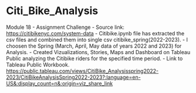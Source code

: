 # Citi_Bike_Analysis

Module 18 - Assignment Challenge
        - Source link: https://citibikenyc.com/system-data
        - Citibike.ipynb file has extracted the csv files and combined them into single csv citibike_spring(2022-2023). 
        - I choosen the Spring (March, April, May data of years 2022 and 2023) for Analysis.
        - Created Vizualizations, Stories, Maps and Dashboard on Tableau Public analyzing the Citibike riders for the specified time period. 
        - Link to Tableau Public Workbook. https://public.tableau.com/views/CitiBike_Analysisspring2022-2023/CitiBikeAnalysisSpring2022-2023?:language=en-US&:display_count=n&:origin=viz_share_link
